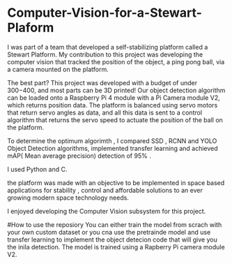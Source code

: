 # Computer-Vision-for-a-Stewart-Plaform
I was part of a team that developed a self-stabilizing platform called a Stewart Platform. My contribution to this project was developing the computer vision that tracked the position of the object, a ping pong ball, via a camera mounted on the platform. 

The best part? This project was developed with a budget of under $300-$400, and most parts can be 3D printed! Our object detection algorithm can be loaded onto a Raspberry Pi 4 module with a Pi Camera module V2, which returns position data. The platform is balanced using servo motors that return servo angles as data, and all this data is sent to a control algorithm that returns the servo speed to actuate the position of the ball on the platform.

To determine the optimum algorimth , I compared SSD , RCNN and YOLO Object Detection algorithms, implemented transfer learning and achieved mAP( Mean average precision) detection of 95% . 

I used Python and C. 

the platform was made with an objective to be implemented in space based applications for stability , control and affordable solutions to an ever growing modern space technology needs. 

I enjoyed developing the Computer Vision subsystem for this project. 


#How to use the reposiory 
You can either train the model from scrach with your own custom dataset or you cna use the pretrainde model and use transfer learning to implement the object detecion code that will give you the inila detection. The model is trained using a Rapberry Pi camera module V2. 
